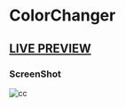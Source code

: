 # ColorChanger
## [LIVE PREVIEW](https://abubakcar-siddiq.github.io/ColorChanger/)

### ScreenShot
![cc](https://github.com/ABUBAKCAR-SIDDIQ/ColorChanger/assets/139454963/0b92fe7f-8d24-4e5d-b611-85b8b56d8ad3)
